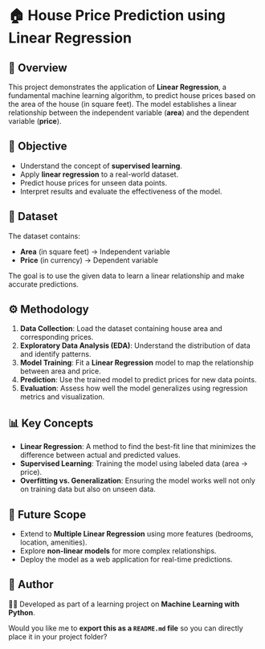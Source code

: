# 🏠 House Price Prediction using Linear Regression

## 📌 Overview

This project demonstrates the application of **Linear Regression**, a fundamental machine learning algorithm, to predict house prices based on the area of the house (in square feet). The model establishes a linear relationship between the independent variable (**area**) and the dependent variable (**price**).


## 🎯 Objective

* Understand the concept of **supervised learning**.
* Apply **linear regression** to a real-world dataset.
* Predict house prices for unseen data points.
* Interpret results and evaluate the effectiveness of the model.


## 📂 Dataset

The dataset contains:

* **Area** (in square feet) → Independent variable
* **Price** (in currency) → Dependent variable

The goal is to use the given data to learn a linear relationship and make accurate predictions.


## ⚙️ Methodology

1. **Data Collection**: Load the dataset containing house area and corresponding prices.
2. **Exploratory Data Analysis (EDA)**: Understand the distribution of data and identify patterns.
3. **Model Training**: Fit a **Linear Regression** model to map the relationship between area and price.
4. **Prediction**: Use the trained model to predict prices for new data points.
5. **Evaluation**: Assess how well the model generalizes using regression metrics and visualization.


## 📊 Key Concepts

* **Linear Regression**: A method to find the best-fit line that minimizes the difference between actual and predicted values.
* **Supervised Learning**: Training the model using labeled data (area → price).
* **Overfitting vs. Generalization**: Ensuring the model works well not only on training data but also on unseen data.


## 🚀 Future Scope

* Extend to **Multiple Linear Regression** using more features (bedrooms, location, amenities).
* Explore **non-linear models** for more complex relationships.
* Deploy the model as a web application for real-time predictions.


## 📝 Author

👨‍💻 Developed as part of a learning project on **Machine Learning with Python**.

Would you like me to **export this as a `README.md` file** so you can directly place it in your project folder?
